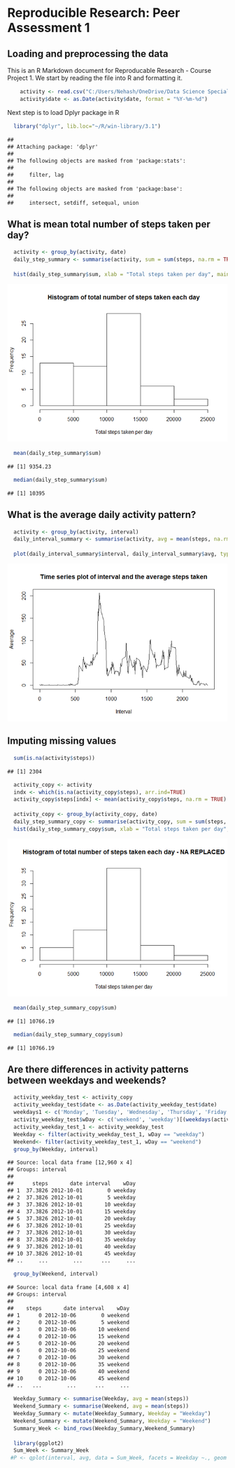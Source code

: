 # Reproducible Research: Peer Assessment 1


## Loading and preprocessing the data

This is an R Markdown document for Reproducable Research - Course Project 1. We start by reading the file into R and formatting it.


```r
    activity <- read.csv("C:/Users/Nehash/OneDrive/Data Science Specialization/Reproducable Research/repdata-data-activity/activity.csv")
    activity$date <- as.Date(activity$date, format = "%Y-%m-%d")
```

Next step is to load Dplyr package in R


```r
  library("dplyr", lib.loc="~/R/win-library/3.1")
```

```
## 
## Attaching package: 'dplyr'
## 
## The following objects are masked from 'package:stats':
## 
##     filter, lag
## 
## The following objects are masked from 'package:base':
## 
##     intersect, setdiff, setequal, union
```

## What is mean total number of steps taken per day?


```r
  activity <- group_by(activity, date)
  daily_step_summary <- summarise(activity, sum = sum(steps, na.rm = TRUE))

  hist(daily_step_summary$sum, xlab = "Total steps taken per day", main = paste("Histogram of" ,  "total number of steps taken each day"))
```

![](PA1_template_files/figure-html/unnamed-chunk-3-1.png) 

```r
  mean(daily_step_summary$sum)
```

```
## [1] 9354.23
```

```r
  median(daily_step_summary$sum)
```

```
## [1] 10395
```

## What is the average daily activity pattern?


```r
  activity <- group_by(activity, interval)
  daily_interval_summary <- summarise(activity, avg = mean(steps, na.rm = TRUE))
  
  plot(daily_interval_summary$interval, daily_interval_summary$avg, type = "l", xlab = "Interval", ylab = "Average", main = "Time series plot of interval and the average steps taken")
```

![](PA1_template_files/figure-html/unnamed-chunk-4-1.png) 

## Imputing missing values

```r
  sum(is.na(activity$steps))
```

```
## [1] 2304
```

```r
  activity_copy <- activity
  indx <- which(is.na(activity_copy$steps), arr.ind=TRUE)
  activity_copy$steps[indx] <- mean(activity_copy$steps, na.rm = TRUE)
  
  activity_copy <- group_by(activity_copy, date)
  daily_step_summary_copy <- summarise(activity_copy, sum = sum(steps, na.rm = TRUE))
  hist(daily_step_summary_copy$sum, xlab = "Total steps taken per day", main = paste("Histogram of" ,  "total number of steps taken each day - NA REPLACED"))
```

![](PA1_template_files/figure-html/unnamed-chunk-5-1.png) 

```r
  mean(daily_step_summary_copy$sum)
```

```
## [1] 10766.19
```

```r
  median(daily_step_summary_copy$sum)
```

```
## [1] 10766.19
```
## Are there differences in activity patterns between weekdays and weekends?

```r
  activity_weekday_test <- activity_copy
  activity_weekday_test$date <- as.Date(activity_weekday_test$date)
  weekdays1 <- c('Monday', 'Tuesday', 'Wednesday', 'Thursday', 'Friday')
  activity_weekday_test$wDay <- c('weekend', 'weekday')[(weekdays(activity_weekday_test$date) %in% weekdays1)+1L]
  activity_weekday_test_1 <- activity_weekday_test
  Weekday <- filter(activity_weekday_test_1, wDay == "weekday")
  Weekend<- filter(activity_weekday_test_1, wDay == "weekend")
  group_by(Weekday, interval)
```

```
## Source: local data frame [12,960 x 4]
## Groups: interval
## 
##      steps       date interval    wDay
## 1  37.3826 2012-10-01        0 weekday
## 2  37.3826 2012-10-01        5 weekday
## 3  37.3826 2012-10-01       10 weekday
## 4  37.3826 2012-10-01       15 weekday
## 5  37.3826 2012-10-01       20 weekday
## 6  37.3826 2012-10-01       25 weekday
## 7  37.3826 2012-10-01       30 weekday
## 8  37.3826 2012-10-01       35 weekday
## 9  37.3826 2012-10-01       40 weekday
## 10 37.3826 2012-10-01       45 weekday
## ..     ...        ...      ...     ...
```

```r
  group_by(Weekend, interval)
```

```
## Source: local data frame [4,608 x 4]
## Groups: interval
## 
##    steps       date interval    wDay
## 1      0 2012-10-06        0 weekend
## 2      0 2012-10-06        5 weekend
## 3      0 2012-10-06       10 weekend
## 4      0 2012-10-06       15 weekend
## 5      0 2012-10-06       20 weekend
## 6      0 2012-10-06       25 weekend
## 7      0 2012-10-06       30 weekend
## 8      0 2012-10-06       35 weekend
## 9      0 2012-10-06       40 weekend
## 10     0 2012-10-06       45 weekend
## ..   ...        ...      ...     ...
```

```r
  Weekday_Summary <- summarise(Weekday, avg = mean(steps))
  Weekend_Summary <- summarise(Weekend, avg = mean(steps))
  Weekday_Summary <- mutate(Weekday_Summary, Weekday = "Weekday")
  Weekend_Summary <- mutate(Weekend_Summary, Weekday = "Weekend")
  Summary_Week <- bind_rows(Weekday_Summary,Weekend_Summary)
  
  library(ggplot2)
  Sum_Week <- Summary_Week
 #P <- qplot(interval, avg, data = Sum_Week, facets = Weekday ~., geom = "line", xlab = "Interval", ylab = "Number of steps")
```
